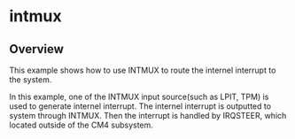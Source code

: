 # intmux

## Overview
This example shows how to use INTMUX to route the internel interrupt to the system.

In this example, one of the INTMUX input source(such as LPIT, TPM) is used to generate internel interrupt.
The internel interrupt is outputted to system through INTMUX. Then the interrupt is handled by IRQSTEER, which
located outside of the CM4 subsystem.
